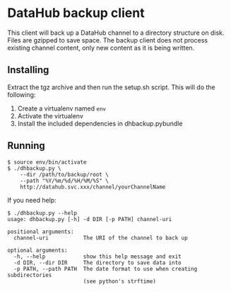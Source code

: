 # DataHub backup client

This client will back up a DataHub channel to a directory structure on disk.  Files are gzipped to save space.  The backup client does not process existing channel content, only new content as it is being written.

## Installing

Extract the tgz archive and then run the setup.sh script.  This will do the following:

1. Create a virtualenv named `env`
2. Activate the virtualenv
3. Install the included dependencies in dhbackup.pybundle

## Running

```
$ source env/bin/activate
$ ./dhbackup.py \
    --dir /path/to/backup/root \
    --path "%Y/%m/%d/%H/%M/%S" \
    http://datahub.svc.xxx/channel/yourChannelName
```

If you need help:
```
$ ./dhbackup.py --help
usage: dhbackup.py [-h] -d DIR [-p PATH] channel-uri

positional arguments:
  channel-uri           The URI of the channel to back up

optional arguments:
  -h, --help            show this help message and exit
  -d DIR, --dir DIR     The directory to save data into
  -p PATH, --path PATH  The date format to use when creating subdirectories
                        (see python's strftime)
```
